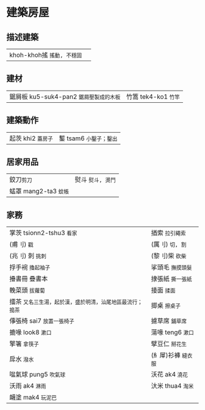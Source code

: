 # 建築房屋

## 描述建築

|  |  |
| :--- | :--- |
| khoh-khoh搖  `搖動, 不穩固` |  |

## 建材

|  |  |
| :--- | :--- |
| 鋸屑板 ku5-suk4-pan2 `鋸屑壓製成的木板` | 竹篙 tek4-ko1 `竹竿` |

## 建築動作

|  |  |
| :--- | :--- |
| 起茨 khi2 `蓋房子` | 鏨 tsam6 `小鑿子；鑿出` |

## 居家用品

|  |  |
| :--- | :--- |
| 鉸刀`剪刀` | 熨斗  `熨斗, 燙鬥` |
|  蜢罩 mang2-ta3 `蚊帳` |  |

## 家務

|  |  |
| :--- | :--- |
| 掌茨 tsionn2-tshu3 `看家` | 揂索 `拉引繩索` |
| \(甫刂\) `戳` | \(厲刂\) `切, 割` |
| \(兆刂\) 刺 `挑刺` | \(黎刂\)柴 `砍柴` |
| 捊手䘼 `擼起袖子` | 挲頭毛 `撫摸頭髮` |
| 㩹書冊 疊書本 | 捸張紙 `撕一張紙` |
| 輓菜頭 `拔蘿蔔` | 捼面 `揉面` |
| 擂茶 `又名三生湯，起於漢，盛於明清，汕尾地區最流行；搗茶` | 揤桌 `擦桌子` |
| 倳張椅 sai7 `放置一張椅子` | 攄草席 `鋪草席` |
| 摝喙 look8 `漱口` | 蕩喙 teng6 `漱口` |
| 擎箸 `拿筷子` | 擘豆仁 `掰花生` |
| 戽水 `潑水` | \(糹屖\)衫褲 `縫衣服` |
| 㖹氣球 pung5 `吹氣球` | 沃花 ak4 `澆花` |
| 沃雨 ak4 `淋雨` | 汏米 thua4 `淘米` |
| 衊塗 mak4 `玩泥巴` |  |

